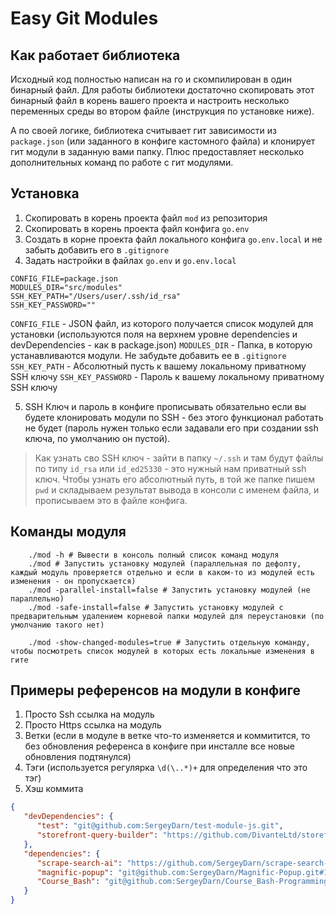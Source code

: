 # Easy Git Modules

## Как работает библиотека

Исходный код полностью написан на го и скомпилирован в один бинарный файл. Для работы библиотеки достаточно скопировать этот бинарный файл в корень вашего проекта и настроить несколько переменных среды во втором файле (инструкция по установке ниже).

А по своей логике, библиотека считывает гит зависимости из `package.json` (или заданного в конфиге кастомного файла) и клонирует гит модули в заданную вами папку. Плюс предоставляет несколько дополнительных команд по работе с гит модулями.

## Установка

1. Скопировать в корень проекта файл `mod` из репозитория
2. Скопировать в корень проекта файл конфига `go.env`
3. Cоздать в корне проекта файл локального конфига `go.env.local` и не забыть добавить его в `.gitignore`
4. Задать настройки в файлах `go.env` и `go.env.local`
```.env
CONFIG_FILE=package.json
MODULES_DIR="src/modules"
SSH_KEY_PATH="/Users/user/.ssh/id_rsa"
SSH_KEY_PASSWORD=""
```
`CONFIG_FILE` - JSON файл, из которого получается список модулей для установки (используются поля на верхнем уровне dependencies и devDependencies - как в package.json)
`MODULES_DIR` - Папка, в которую устанавливаются модули. Не забудьте добавить ее в `.gitignore`
`SSH_KEY_PATH` - Абсолютный пусть к вашему локальному приватному SSH ключу
`SSH_KEY_PASSWORD` - Пароль к вашему локальному приватному SSH ключу

5. SSH Ключ и пароль в конфиге прописывать обязательно если вы будете клонировать модули по SSH - без этого функционал работать не будет (пароль нужен только если задавали его при создании ssh ключа, по умолчанию он пустой).

> Как узнать сво SSH ключ - зайти в папку `~/.ssh` и там будут файлы по типу `id_rsa` или `id_ed25330` - это нужный нам приватный ssh ключ. Чтобы узнать его абсолютный путь, в той же папке пишем `pwd` и складываем результат вывода в консоли с именем файла, и прописываем это в файле конфига.

## Команды модуля
```shell
    ./mod -h # Вывести в консоль полный список команд модуля
    ./mod # Запустить установку модулей (параллельная по дефолту, каждый модуль проверяется отдельно и если в каком-то из модулей есть изменения - он пропускается)
    ./mod -parallel-install=false # Запустить установку модулей (не параллельно)
    ./mod -safe-install=false # Запустить установку модулей с предварительным удалением корневой папки модулей для переустановки (по умолчанию такого нет)

    ./mod -show-changed-modules=true # Запустить отдельную команду, чтобы посмотреть список модулей в которых есть локальные изменения в гите
```

## Примеры референсов на модули в конфиге

1. Просто Ssh ссылка на модуль 
2. Просто Https ссылка на модуль
3. Ветки (если в модуле в ветке что-то изменяется и коммитится, то без обновления референса в конфиге при инсталле все новые обновления подтянулся)
4. Тэги (используется регулярка `\d(\..*)+` для определения что это тэг)
5. Хэш коммита

```json
{
   "devDependencies": {
      "test": "git@github.com:SergeyDarn/test-module-js.git",
      "storefront-query-builder": "https://github.com/DivanteLtd/storefront-query-builder.git",
   },
   "dependencies": {
      "scrape-search-ai": "https://github.com/SergeyDarn/scrape-search-ai#dev",
      "magnific-popup": "git@github.com:SergeyDarn/Magnific-Popup.git#1.8.0",
      "Course_Bash": "git@github.com:SergeyDarn/Course_Bash-Programming.git#3a7a19020151b45a29896c9142723efe5b11a061",
   }
}
```
